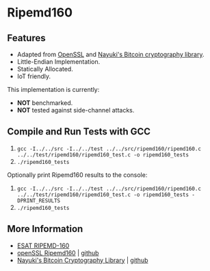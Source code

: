 
# Ripemd160

## Features

- Adapted from [OpenSSL](https://github.com/openssl/openssl) and [Nayuki's Bitcoin cryptography library](https://github.com/nayuki/Bitcoin-Cryptography-Library).
- Little-Endian Implementation.
- Statically Allocated.
- IoT friendly.

This implementation is currently:

- **NOT** benchmarked.
- **NOT** tested against side-channel attacks.

## Compile and Run Tests with GCC

1) `gcc -I../../src -I../../test ../../src/ripemd160/ripemd160.c ../../test/ripemd160/ripemd160_test.c -o ripemd160_tests`
2) `./ripemd160_tests`

Optionally print Ripemd160 results to the console:

1) `gcc -I../../src -I../../test ../../src/ripemd160/ripemd160.c ../../test/ripemd160/ripemd160_test.c -o ripemd160_tests -DPRINT_RESULTS`
2) `./ripemd160_tests`

## More Information

- [ESAT RIPEMD-160](https://homes.esat.kuleuven.be/~bosselae/ripemd160.html)
- [openSSL Ripemd160](https://www.openssl.org/docs/man1.0.2/man3/ripemd.html) | [github](https://github.com/openssl/openssl)
- [Nayuki's Bitcoin Cryptography Library](https://www.nayuki.io/page/bitcoin-cryptography-library) | [github](https://github.com/nayuki/Bitcoin-Cryptography-Library)
